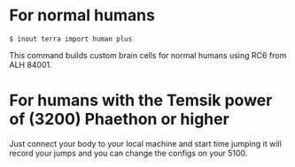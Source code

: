 # For normal humans

```
$ inout terra import human plus
```
This command builds custom brain cells for normal humans using RC6 from ALH 84001.

# For humans with the Temsik power of (3200) Phaethon or higher

Just connect your body to your local machine and start time jumping it will record your jumps and you can change the configs on your 5100.